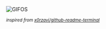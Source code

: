 <div align="justify">
<picture>
    <source media="(prefers-color-scheme: dark)" srcset="https://i.ibb.co/F7fT756/output-gif.gif">
    <source media="(prefers-color-scheme: light)" srcset="https://i.ibb.co/F7fT756/output-gif.gif">
    <img alt="GIFOS" src="https://i.ibb.co/F7fT756/output-gif.gif">
</picture>

<sub><i>inspired from [x0rzavi/github-readme-terminal](https://github.com/x0rzavi/github-readme-terminal)</i></sub>

</div>

<!-- Image deletion URL: https://ibb.co/2KL4Kvq/a08b8ba55892a5905256d8747f869976 -->